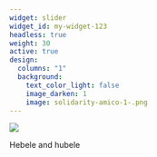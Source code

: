 ```yaml
---
widget: slider
widget_id: my-widget-123
headless: true
weight: 30
active: true
design:
  columns: "1"
  background:
    text_color_light: false
    image_darken: 1
    image: solidarity-amico-1-.png
---
```

![](shared-workspace-bro.png)

Hebele and hubele
